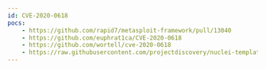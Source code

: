 ```yaml
---
id: CVE-2020-0618
pocs:
    - https://github.com/rapid7/metasploit-framework/pull/13040
    - https://github.com/euphrat1ca/CVE-2020-0618
    - https://github.com/wortell/cve-2020-0618
    - https://raw.githubusercontent.com/projectdiscovery/nuclei-templates/master/cves/cve-2020-0618.yaml
---
```

